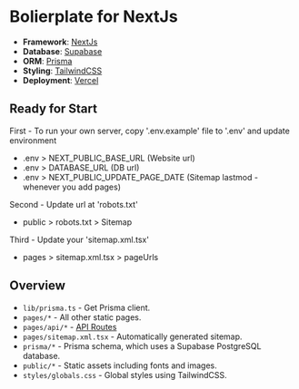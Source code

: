 # Bolierplate for NextJs

- **Framework**: [NextJs](https://nextjs.org/)
- **Database**: [Supabase](https://supabase.com)
- **ORM**: [Prisma](https://prisma.io/)
- **Styling**: [TailwindCSS](https://tailwindcss.com/)
- **Deployment**: [Vercel](https://vercel.com)

## Ready for Start

First - To run your own server, copy '.env.example' file to '.env' and update environment

- .env > NEXT_PUBLIC_BASE_URL (Website url)
- .env > DATABASE_URL (DB url)
- .env > NEXT_PUBLIC_UPDATE_PAGE_DATE (Sitemap lastmod - whenever you add pages)

Second - Update url at 'robots.txt'

- public > robots.txt > Sitemap

Third - Update your 'sitemap.xml.tsx'

- pages > sitemap.xml.tsx > pageUrls

## Overview

- `lib/prisma.ts` - Get Prisma client.
- `pages/*` - All other static pages.
- `pages/api/*` - [API Routes](https://nextjs.org/docs/api-routes/introduction)
- `pages/sitemap.xml.tsx` - Automatically generated sitemap.
- `prisma/*` - Prisma schema, which uses a Supabase PostgreSQL database.
- `public/*` - Static assets including fonts and images.
- `styles/globals.css` - Global styles using TailwindCSS.
